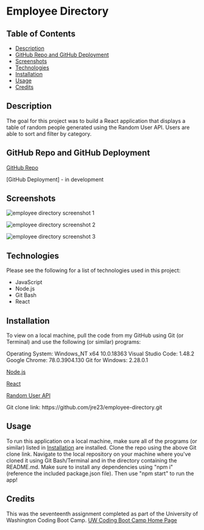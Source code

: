 # Employee Directory

## Table of Contents

  - [Description](#description)
  - [GitHub Repo and GitHub Deployment](#github-repo-and-github-deployment)
  - [Screenshots](#screenshots)
  - [Technologies](#technologies)
  - [Installation](#installation)
  - [Usage](#usage)
  - [Credits](#credits)

## Description

The goal for this project was to build a React application that displays a table of random people generated using the Random User API. Users are able to sort and filter by category.

## GitHub Repo and GitHub Deployment

[GitHub Repo](https://github.com/jre23/employee-directory)

[GitHub Deployment] - in development

## Screenshots

![employee directory screenshot 1]()

![employee directory screenshot 2]()

![employee directory screenshot 3]()

## Technologies

Please see the following for a list of technologies used in this project:

* JavaScript
* Node.js
* Git Bash
* React

## Installation

To view on a local machine, pull the code from my GitHub using Git (or Terminal) and use the following (or similar) programs:

Operating System: Windows_NT x64 10.0.18363
Visual Studio Code: 1.48.2
Google Chrome: 78.0.3904.130
Git for Windows: 2.28.0.1

[Node.js](https://nodejs.org/en)

[React](https://reactjs.org)

[Random User API](https://randomuser.me)

Git clone link: htt<span>ps://github.com/jre23/employee-directory.git</span>

## Usage

To run this application on a local machine, make sure all of the programs (or similar) listed in [Installation](#Installation) are installed. Clone the repo using the above Git clone link. Navigate to the local repository on your machine where you've cloned it using Git Bash/Terminal and in the directory containing the README.md. Make sure to install any dependencies using "npm i" (reference the included package.json file). Then use "npm start" to run the app!

## Credits

This was the seventeenth assignment completed as part of the University of Washington Coding Boot Camp. [UW Coding Boot Camp Home Page](https://bootcamp.uw.edu/coding/)